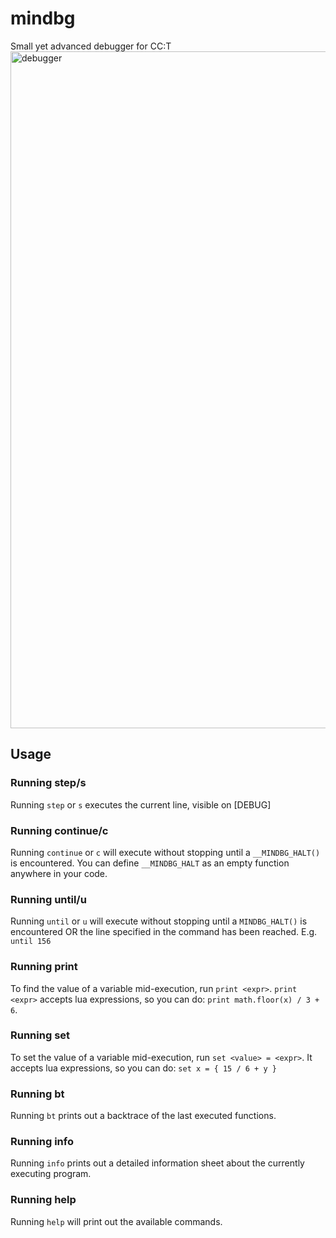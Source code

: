 # mindbg
Small yet advanced debugger for CC:T
<img width="1908" height="1083" alt="debugger" src="https://github.com/user-attachments/assets/f08e13fa-bf94-4f24-aacc-29cd06308845" />

## Usage
### Running step/s
Running `step` or `s` executes the current line, visible on \[DEBUG]

### Running continue/c
Running `continue` or `c` will execute without stopping until a `__MINDBG_HALT()` is encountered. You can define `__MINDBG_HALT` as an empty function anywhere in your code.

### Running until/u
Running `until` or `u` will execute without stopping until a `MINDBG_HALT()` is encountered OR the line specified in the command has been reached. E.g. `until 156`

### Running print
To find the value of a variable mid-execution, run `print <expr>`. `print <expr>` accepts lua expressions, so you can do: `print math.floor(x) / 3 + 6`.

### Running set
To set the value of a variable mid-execution, run `set <value> = <expr>`. It accepts lua expressions, so you can do: `set x = { 15 / 6 + y }`

### Running bt
Running `bt` prints out a backtrace of the last executed functions.

### Running info
Running `info` prints out a detailed information sheet about the currently executing program.

### Running help
Running `help` will print out the available commands.
